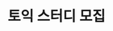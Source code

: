 ---
title: 토익 스터디 모집

event: Wowchemy Conference
event_url: https://example.org

location: '위치: 상의를 통해 결정'

summary: 함께 공부해요~
abstract: ''

all_day: false

authors: []
tags: []

image:
  caption: 'Image credit: [**Unsplash**](https://unsplash.com/photos/bzdhc5b3Bxs)'
  focal_point: 'Right'

featured: false

url_code: ''
url_pdf: ''
url_slides: ''
url_video: ''
---